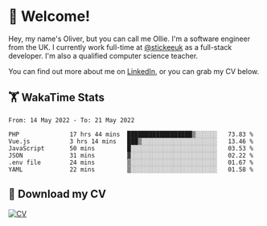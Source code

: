 # 👋 Welcome!

Hey, my name's Oliver, but you can call me Ollie. I'm a software engineer from the UK. I currently work full-time at [@stickeeuk](https://www.github.com/stickeeuk) as a full-stack developer. I'm also a qualified computer science teacher.

You can find out more about me on [LinkedIn](https://www.linkedin.com/in/oliverearl), or you can grab my CV below.

## 🏋 WakaTime Stats

<!--START_SECTION:waka-->

```text
From: 14 May 2022 - To: 21 May 2022

PHP              17 hrs 44 mins  ██████████████████▒░░░░░░   73.83 %
Vue.js           3 hrs 14 mins   ███▒░░░░░░░░░░░░░░░░░░░░░   13.46 %
JavaScript       50 mins         █░░░░░░░░░░░░░░░░░░░░░░░░   03.53 %
JSON             31 mins         ▓░░░░░░░░░░░░░░░░░░░░░░░░   02.22 %
.env file        24 mins         ▒░░░░░░░░░░░░░░░░░░░░░░░░   01.67 %
YAML             22 mins         ▒░░░░░░░░░░░░░░░░░░░░░░░░   01.58 %
```

<!--END_SECTION:waka-->

## 📌 Download my CV

[![CV](https://github-readme-stats.vercel.app/api/pin/?username=oliverearl&repo=cv)](https://github.com/oliverearl/cv)
